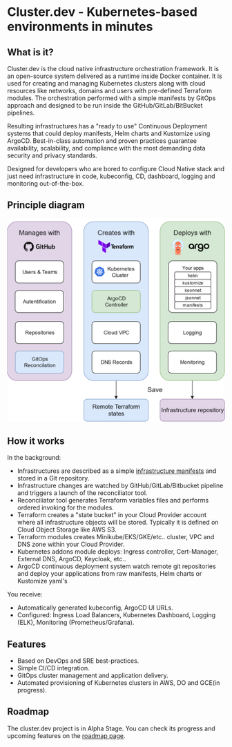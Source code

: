 # Cluster.dev - Kubernetes-based environments in minutes

## What is it?

Cluster.dev is the cloud native infrastructure orchestration framework. It is an open-source system delivered as a runtime inside Docker container.
It is used for creating and managing Kubernetes clusters along with cloud resources like networks, domains and users with pre-defined Terraform modules.
The orchestration performed with a simple manifests by GitOps approach and designed to be run inside the GitHub/GitLab/BitBucket pipelines.

Resulting infrastructures has a "ready to use" Continuous Deployment systems that could deploy manifests, Helm charts and Kustomize using ArgoCD.
Best-in-class automation and proven practices guarantee availability, scalability, and compliance with the most demanding data security and privacy standards.

Designed for developers who are bored to configure Cloud Native stack and just need infrastructure in code, kubeconfig, CD, dashboard, logging and monitoring out-of-the-box.

## Principle diagram

![cluster.dev diagram](images/cluster-dev-diagram.png)

## How it works

In the background:

- Infrastructures are described as a simple [infrastructure manifests](https://github.com/shalb/cluster.dev/tree/master/.cluster.dev) and stored in a Git repository.
- Infrastructure changes are watched by GitHub/GitLab/Bitbucket pipeline and triggers a launch of the reconciliator tool.
- Reconciliator tool generates Terraform variables files and performs ordered invoking for the modules.
- Terraform creates a "state bucket" in your Cloud Provider account where all infrastructure objects will be stored. Typically it is defined on Cloud Object Storage like AWS S3.
- Terraform modules creates Minikube/EKS/GKE/etc.. cluster, VPC and DNS zone within your Cloud Provider.
- Kubernetes addons module deploys: Ingress controller, Cert-Manager, External DNS, ArgoCD, Keycloak, etc..
- ArgoCD continuous deployment system watch remote git repositories and deploy your applications from raw manifests, Helm charts or Kustomize yaml's

You receive:

- Automatically generated kubeconfig, ArgoCD UI URLs.
- Configured: Ingress Load Balancers, Kubernetes Dashboard, Logging (ELK), Monitoring (Prometheus/Grafana).

## Features

- Based on DevOps and SRE best-practices.
- Simple CI/CD integration.
- GitOps cluster management and application delivery.
- Automated provisioning of Kubernetes clusters in AWS, DO and GCE(in progress).

## Roadmap

The cluster.dev project is in Alpha Stage. You can check its progress and upcoming features on the [roadmap page](ROADMAP.md).
